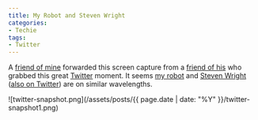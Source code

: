 ```yaml
---
title: My Robot and Steven Wright
categories:
- Techie
tags:
- Twitter
---
```


A [friend of mine](http://www.jimbernard.net/) forwarded this screen capture from a [friend of his](http://www.lapoint.net/) who grabbed this great [Twitter](http://twitter.com/) moment. It seems [my robot](/thingelstad/introducing-my-robot) and [Steven Wright](http://www.stevenwright.com/) ([also on Twitter](http://twitter.com/stevenwright)) are on similar wavelengths.


![twitter-snapshot.png](/assets/posts/{{ page.date | date: "%Y" }}/twitter-snapshot1.png)
